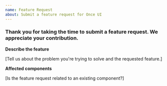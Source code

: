 ```yaml
---
name: Feature Request
about: Submit a feature request for Once UI
---
```


### Thank you for taking the time to submit a feature request. We appreciate your contribution.

**Describe the feature**

[Tell us about the problem you're trying to solve and the requested feature.]


**Affected components**

[Is the feature request related to an existing component?]
